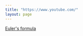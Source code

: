 ```yaml
---
title: "https://www.youtube.com/"
layout: page
---
```

[Euler's formula](https://en.wikipedia.org/wiki/Euler%27s_formula)
